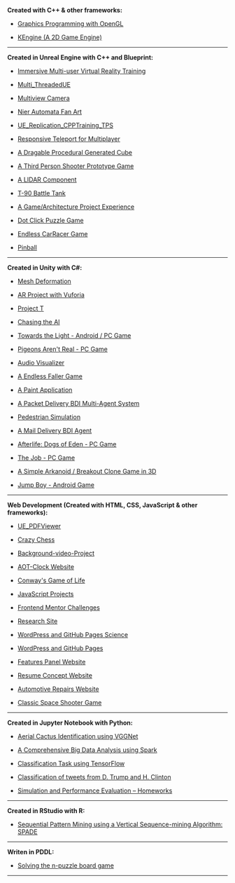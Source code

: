 **Created with C++ & other frameworks:**
- [Graphics Programming with OpenGL](https://github.com/Kooroshoo/Graphics-Programming)
  
- [KEngine (A 2D Game Engine)](https://github.com/Kooroshoo/KEngine)

--------------------------------------------------------------------------------------------------------------------

**Created in Unreal Engine with C++ and Blueprint:**
- [Immersive Multi-user Virtual Reality Training](https://www.youtube.com/watch?v=3vDLikfeF00&ab_channel=Kooroshoo)

- [Multi_ThreadedUE](https://github.com/Kooroshoo/Multi_ThreadedUE)

- [Multiview Camera](https://github.com/Kooroshoo/MultiviewCamera)
 
- [Nier Automata Fan Art](https://github.com/Kooroshoo/Nier_Automata)

- [UE_Replication_CPPTraining_TPS](https://github.com/Kooroshoo/UE_Replication_CPPTraining_TPS)

- [Responsive Teleport for Multiplayer](https://github.com/Kooroshoo/ShooterGame)

- [A Dragable Procedural Generated Cube](https://github.com/Kooroshoo/ProceduralGeneration)

- [A Third Person Shooter Prototype Game](https://github.com/Kooroshoo/test_TPS)

- [A LIDAR Component](https://www.youtube.com/watch?v=WAyZ_BSkHIQ&ab_channel=Kooroshoo)

- [T-90 Battle Tank](https://github.com/Kooroshoo/T-90-Battle-Tank)

- [A Game/Architecture Project Experience](https://github.com/Kooroshoo/ArchitectureProject/)

- [Dot Click Puzzle Game](https://github.com/Kooroshoo/DotGame)

- [Endless CarRacer Game](https://github.com/Kooroshoo/EndlessRacer-4.24/)

- [Pinball](https://github.com/Kooroshoo/PinBall)

--------------------------------------------------------------------------------------------------------------------

**Created in Unity with C#:**
- [Mesh Deformation](https://www.youtube.com/watch?v=N8tmm4ZJLQU&ab_channel=Kooroshoo)

- [AR Project with Vuforia](https://github.com/Kooroshoo/AR_Project_Test)

- [Project T](https://www.youtube.com/watch?v=1Wiuf_pmBso&ab_channel=Kooroshoo)

- [Chasing the AI](https://github.com/Kooroshoo/Tech-Test)

- [Towards the Light - Android / PC Game](https://kooroshoo.itch.io/towards-the-light)

- [Pigeons Aren't Real - PC Game](https://kooroshoo.itch.io/pigeons-arent-real)

- [Audio Visualizer](https://github.com/Kooroshoo/AudioVisualizer)

- [A Endless Faller Game](https://github.com/Kooroshoo/Endless-Faller)

- [A Paint Application](https://github.com/Kooroshoo/Paint-Project-New)

- [A Packet Delivery BDI Multi-Agent System](https://github.com/Kooroshoo/A-Packet-Delivery-BDI-Multi-Agent-System)

- [Pedestrian Simulation](https://github.com/Kooroshoo/Pedestrian-Simulation-Final-)

- [A Mail Delivery BDI Agent](https://github.com/Kooroshoo/A-Mail-Delivery-BDI-Agent)

- [Afterlife: Dogs of Eden - PC Game](https://kooroshoo.itch.io/afterlife-dogs-of-eden/)

- [The Job - PC Game](https://github.com/Kooroshoo/The-Job/)

- [A Simple Arkanoid / Breakout Clone Game in 3D](https://github.com/Kooroshoo/BlockBreaker3D/)

- [Jump Boy - Android Game](https://cafebazaar.ir/app/com.Kooroshoo.JumpBoy?l=en/)

--------------------------------------------------------------------------------------------------------------------

**Web Development (Created with HTML, CSS, JavaScript & other frameworks):**
- [UE_PDFViewer](https://github.com/Kooroshoo/UE_PDFViewer)

- [Crazy Chess](https://github.com/Kooroshoo/CrazyChess)

- [Background-video-Project](https://github.com/Kooroshoo/Background-video-Project)

- [AOT-Clock Website](https://github.com/Kooroshoo/AOT-Website)

- [Conway's Game of Life](https://github.com/Kooroshoo/Conway-s-Game-of-Life)

- [JavaScript Projects](https://github.com/Kooroshoo/JavaScript-Projects)

- [Frontend Mentor Challenges](https://github.com/Kooroshoo/Frontend-Mentor-Challenges)

- [Research Site](https://github.com/Kooroshoo/ResearchSite)

- [WordPress and GitHub Pages Science](https://github.com/Kooroshoo/WordPress-and-GitHub-Pages-Science)

- [WordPress and GitHub Pages](https://github.com/Kooroshoo/WordPress-and-GitHub-Pages)

- [Features Panel Website](https://github.com/Kooroshoo/Features-Panel-Website)

- [Resume Concept Website](https://github.com/Kooroshoo/Resume-Website)

- [Automotive Repairs Website](https://github.com/Kooroshoo/Automotive-Repairs-Website)

- [Classic Space Shooter Game](https://github.com/Kooroshoo/phaser3-typescript-classic-shooter-kourosh/)

--------------------------------------------------------------------------------------------------------------------

**Created in Jupyter Notebook with Python:**

- [Aerial Cactus Identification using VGGNet](https://github.com/Kooroshoo/Aerial-Cactus-Identification-using-VGGNet)

- [A Comprehensive Big Data Analysis using Spark](https://github.com/Kooroshoo/A-Comprehensive-Big-Data-Analysis-Using-Spark)

- [Classification Task using TensorFlow](https://github.com/Kooroshoo/Classification-Task-using-TensorFlow)

- [Classification of tweets from D. Trump and H. Clinton](https://github.com/Kooroshoo/Classification-of-tweets-from-D.-Trump-and-H.-Clinton)

- [Simulation and Performance Evaluation – Homeworks](https://github.com/Kooroshoo/Simulation-and-Performance-Evaluation-Homeworks)

--------------------------------------------------------------------------------------------------------------------

**Created in RStudio with R:**

- [Sequential Pattern Mining using a Vertical Sequence-mining Algorithm: SPADE](https://github.com/Kooroshoo/Sequential-Pattern-Mining)

--------------------------------------------------------------------------------------------------------------------

**Writen in PDDL:**
- [Solving the n-puzzle board game](https://github.com/Kooroshoo/Solving-the-n-puzzle-board-game)

--------------------------------------------------------------------------------------------------------------------

